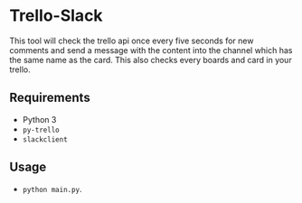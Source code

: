 # Trello-Slack

This tool will check the trello api once every five seconds for new comments and send a message with the content into the channel which has the same name as the card. This also checks every boards and card in your trello.

## Requirements
- Python 3
- `py-trello`
- `slackclient`

## Usage
- `python main.py`.